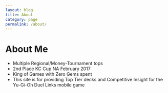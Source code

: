 ```yaml
---
layout: blog
title: About
category: page
permalink: /about/
---
```

<div class="section text-white">
        <h1>About Me</h1>
        <ul class="list-group">
                <li class="list-group-item">Multiple Regional/Money-Tournament tops</li>
                <li class="list-group-item">2nd Place KC Cup NA February 2017</li>
                <li class="list-group-item">King of Games with Zero Gems spent</li>
                <li class="list-group-item">This site is for providing Top Tier decks and Competitive Insight for the Yu-Gi-Oh Duel Links mobile game</li>
        </ul>
</div>
